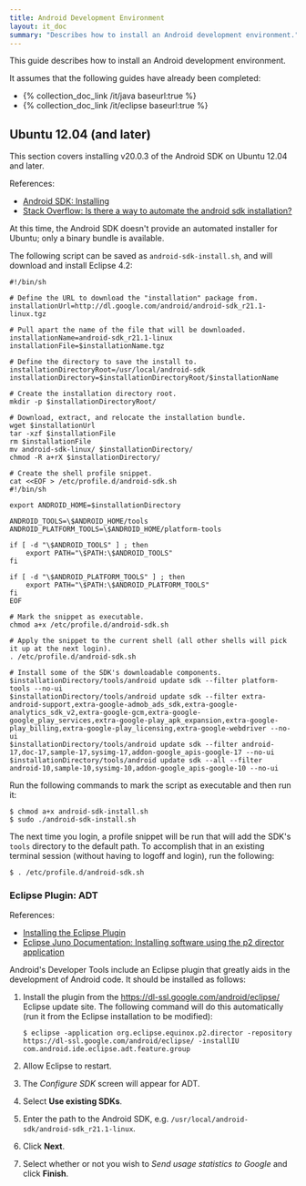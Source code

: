 ```yaml
---
title: Android Development Environment
layout: it_doc
summary: "Describes how to install an Android development environment."
---
```


This guide describes how to install an Android development environment.

It assumes that the following guides have already been completed:

* {% collection_doc_link /it/java baseurl:true %}
* {% collection_doc_link /it/eclipse baseurl:true %}


## Ubuntu 12.04 (and later)

This section covers installing v20.0.3 of the Android SDK on Ubuntu 12.04 and later.

References:

* [Android SDK: Installing](http://developer.android.com/sdk/installing/index.html)
* [Stack Overflow: Is there a way to automate the android sdk installation?](http://stackoverflow.com/questions/4681697/is-there-a-way-to-automate-the-android-sdk-installation/4682241#4682241)

At this time, the Android SDK doesn't provide an automated installer for Ubuntu; only a binary bundle is available. 

The following script can be saved as `android-sdk-install.sh`, and will download and install Eclipse 4.2:

```shell
#!/bin/sh

# Define the URL to download the "installation" package from.
installationUrl=http://dl.google.com/android/android-sdk_r21.1-linux.tgz

# Pull apart the name of the file that will be downloaded.
installationName=android-sdk_r21.1-linux
installationFile=$installationName.tgz

# Define the directory to save the install to.
installationDirectoryRoot=/usr/local/android-sdk
installationDirectory=$installationDirectoryRoot/$installationName

# Create the installation directory root.
mkdir -p $installationDirectoryRoot/

# Download, extract, and relocate the installation bundle.
wget $installationUrl
tar -xzf $installationFile
rm $installationFile
mv android-sdk-linux/ $installationDirectory/
chmod -R a+rX $installationDirectory/

# Create the shell profile snippet.
cat <<EOF > /etc/profile.d/android-sdk.sh
#!/bin/sh

export ANDROID_HOME=$installationDirectory

ANDROID_TOOLS=\$ANDROID_HOME/tools
ANDROID_PLATFORM_TOOLS=\$ANDROID_HOME/platform-tools

if [ -d "\$ANDROID_TOOLS" ] ; then
	export PATH="\$PATH:\$ANDROID_TOOLS"
fi

if [ -d "\$ANDROID_PLATFORM_TOOLS" ] ; then
	export PATH="\$PATH:\$ANDROID_PLATFORM_TOOLS"
fi
EOF

# Mark the snippet as executable.
chmod a+x /etc/profile.d/android-sdk.sh

# Apply the snippet to the current shell (all other shells will pick it up at the next login).
. /etc/profile.d/android-sdk.sh

# Install some of the SDK's downloadable components.
$installationDirectory/tools/android update sdk --filter platform-tools --no-ui
$installationDirectory/tools/android update sdk --filter extra-android-support,extra-google-admob_ads_sdk,extra-google-analytics_sdk_v2,extra-google-gcm,extra-google-google_play_services,extra-google-play_apk_expansion,extra-google-play_billing,extra-google-play_licensing,extra-google-webdriver --no-ui
$installationDirectory/tools/android update sdk --filter android-17,doc-17,sample-17,sysimg-17,addon-google_apis-google-17 --no-ui
$installationDirectory/tools/android update sdk --all --filter android-10,sample-10,sysimg-10,addon-google_apis-google-10 --no-ui
```

Run the following commands to mark the script as executable and then run it:

```shell-session
$ chmod a+x android-sdk-install.sh
$ sudo ./android-sdk-install.sh
```

The next time you login, a profile snippet will be run that will add the SDK's `tools` directory to the default path. To accomplish that in an existing terminal session (without having to logoff and login), run the following:

```shell-session
$ . /etc/profile.d/android-sdk.sh
```


### Eclipse Plugin: ADT

References:

* [Installing the Eclipse Plugin](http://developer.android.com/sdk/installing/installing-adt.html)
* [Eclipse Juno Documentation: Installing software using the p2 director application](http://help.eclipse.org/juno/index.jsp?topic=%2Forg.eclipse.platform.doc.isv%2Fguide%2Fp2_director.html&resultof=%22command%22%20%22line%22%20%22plugin%22)

Android's Developer Tools include an Eclipse plugin that greatly aids in the
development of Android code. It should be installed as follows:

1. Install the plugin from the <https://dl-ssl.google.com/android/eclipse/> Eclipse update site. The following command will do this automatically (run it from the Eclipse installation to be modified):
   ```shell-session
   $ eclipse -application org.eclipse.equinox.p2.director -repository https://dl-ssl.google.com/android/eclipse/ -installIU com.android.ide.eclipse.adt.feature.group
   ```

1. Allow Eclipse to restart.
1. The *Configure SDK* screen will appear for ADT.
1. Select **Use existing SDKs**.
1. Enter the path to the Android SDK, e.g. 
   `/usr/local/android-sdk/android-sdk_r21.1-linux`.
1. Click **Next**.
1. Select whether or not you wish to *Send usage statistics to Google* and click 
   **Finish**.


